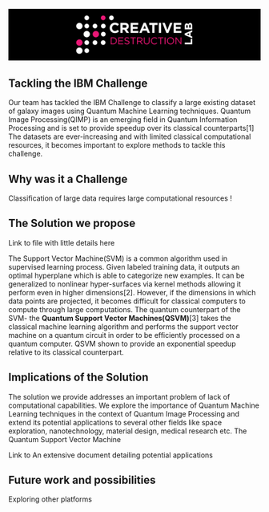 ![CDL Hackaton](img/CDL_logo.png)

## Tackling the IBM Challenge
Our team has tackled the IBM Challenge to classify a large existing dataset of galaxy images using Quantum Machine Learning techniques. Quantum Image Processing(QIMP) is an emerging field in Quantum Information Processing and is set to provide speedup over its classical counterparts[1] The datasets are ever-increasing and with limited classical computational resources, it becomes important to explore methods to tackle this challenge.



## Why was it a Challenge 
Classification of large data requires large computational resources !





## The Solution we propose
Link to file with little details here

The Support Vector Machine(SVM) is a common algorithm used in supervised learning process. Given  labeled training data, it outputs an optimal hyperplane which is able to categorize new examples. It can be generalized to nonlinear hyper-surfaces via kernel methods allowing it perform even in higher dimensions[2]. However, if the dimensions in which data points are projected, it becomes difficult for classical computers to compute through large computations. The quantum counterpart of the SVM- the **Quantum Support Vector Machines(QSVM)**[3] takes the classical machine learning algorithm and performs the support vector machine on a quantum circuit in order to be efficiently processed on a quantum computer. QSVM shown to provide an exponential speedup relative to its classical counterpart.




## Implications of the Solution
The solution we provide addresses an important problem of lack of computational capabilities. We explore the importance of Quantum Machine Learning techniques in the context of Quantum Image Processing and extend its potential applications to several other fields like space exploration, nanotechnology, material design, medical research etc. 
The Quantum Support Vector Machine

Link to An extensive document detailing potential applications 





## Future work and possibilities 
Exploring other platforms
